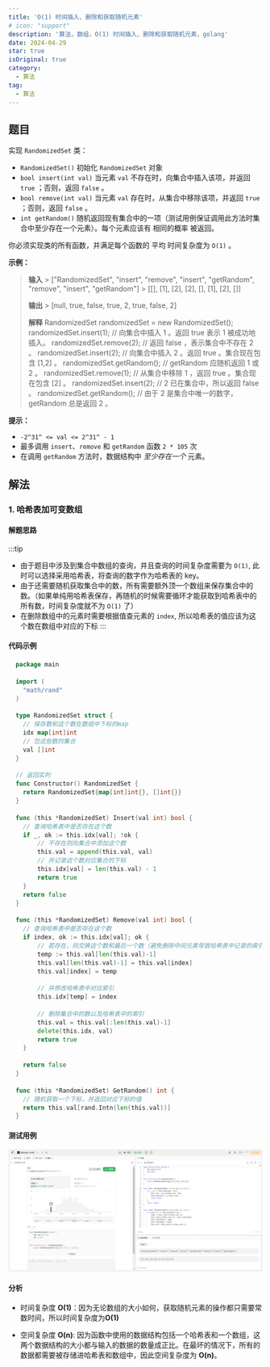 ```yaml
---
title: 'O(1) 时间插入、删除和获取随机元素'
# icon: "support"
description: '算法，数组，O(1) 时间插入、删除和获取随机元素，golang'
date: 2024-04-29
star: true
isOriginal: true
category:
  - 算法
tag:
  - 算法
---
```


## 题目

实现 `RandomizedSet` 类：

- `RandomizedSet()` 初始化 `RandomizedSet` 对象
- `bool insert(int val)` 当元素 `val` 不存在时，向集合中插入该项，并返回 `true` ；否则，返回 `false` 。
- `bool remove(int val)` 当元素 `val` 存在时，从集合中移除该项，并返回 `true` ；否则，返回 `false` 。
- `int getRandom()` 随机返回现有集合中的一项（测试用例保证调用此方法时集合中至少存在一个元素）。每个元素应该有 相同的概率 被返回。

你必须实现类的所有函数，并满足每个函数的 平均 时间复杂度为 `O(1)` 。

**示例：**

> **输入** > ["RandomizedSet", "insert", "remove", "insert", "getRandom", "remove", "insert", "getRandom"] > [[], [1], [2], [2], [], [1], [2], []]
>
> **输出** > [null, true, false, true, 2, true, false, 2]
>
> **解释**
> RandomizedSet randomizedSet = new RandomizedSet();
> randomizedSet.insert(1); // 向集合中插入 1 。返回 true 表示 1 被成功地插入。
> randomizedSet.remove(2); // 返回 false ，表示集合中不存在 2 。
> randomizedSet.insert(2); // 向集合中插入 2 。返回 true 。集合现在包含 [1,2] 。
> randomizedSet.getRandom(); // getRandom 应随机返回 1 或 2 。
> randomizedSet.remove(1); // 从集合中移除 1 ，返回 true 。集合现在包含 [2] 。
> randomizedSet.insert(2); // 2 已在集合中，所以返回 false 。
> randomizedSet.getRandom(); // 由于 2 是集合中唯一的数字，getRandom 总是返回 2 。

**提示：**

- `-2^31^ <= val <= 2^31^ - 1`
- 最多调用 `insert`、`remove` 和 `getRandom` 函数 `2 * 105` 次
- 在调用 `getRandom` 方法时，数据结构中 _至少存在一个_ 元素。

## 解法

### 1. 哈希表加可变数组

#### 解题思路

:::tip

- 由于题目中涉及到集合中数组的查询，并且查询的时间复杂度需要为 `O(1)`, 此时可以选择采用哈希表，将查询的数字作为哈希表的 key。
- 由于还需要随机获取集合中的数，所有需要额外顶一个数组来保存集合中的数。（如果单纯用哈希表保存，再随机的时候需要循环才能获取到哈希表中的所有数，时间复杂度就不为 `O(1)` 了）
- 在删除数组中的元素时需要根据值查元素的 `index`, 所以哈希表的值应该为这个数在数组中对应的下标
  :::

#### 代码示例

```go
  package main

  import (
  	"math/rand"
  )

  type RandomizedSet struct {
    // 保存数和这个数在数组中下标的map
  	idx map[int]int
    // 包这些数的集合
  	val []int
  }

  // 返回实列
  func Constructor() RandomizedSet {
  	return RandomizedSet{map[int]int{}, []int{}}
  }

  func (this *RandomizedSet) Insert(val int) bool {
    // 查询哈希表中是否存在这个数
  	if _, ok := this.idx[val]; !ok {
        // 不存在则向集合中添加这个数
  		this.val = append(this.val, val)
        // 并记录这个数对应集合的下标
  		this.idx[val] = len(this.val) - 1
  		return true
  	}
  	return false
  }

  func (this *RandomizedSet) Remove(val int) bool {
    // 查询哈希表中是否存在这个数
  	if index, ok := this.idx[val]; ok {
        // 若存在，则交换这个数和最后一个数（避免删除中间元素导致哈希表中记录的索引发生变化）
  		temp := this.val[len(this.val)-1]
  		this.val[len(this.val)-1] = this.val[index]
  		this.val[index] = temp

        // 并修改哈希表中对应索引
  		this.idx[temp] = index

        // 删除集合中的数以及哈希表中的索引
  		this.val = this.val[:len(this.val)-1]
  		delete(this.idx, val)
  		return true
  	}

  	return false
  }

  func (this *RandomizedSet) GetRandom() int {
    // 随机获取一个下标，并返回对应下标的值
  	return this.val[rand.Intn(len(this.val))]
  }
```

#### 测试用例

![哈希表加可变数组测试用例](image-8.png)

#### 分析

- 时间复杂度 **O(1)**：因为无论数组的大小如何，获取随机元素的操作都只需要常数时间，所以时间复杂度为**O(1)**

- 空间复杂度 **O(n)**: 因为函数中使用的数据结构包括一个哈希表和一个数组，这两个数据结构的大小都与输入的数据的数量成正比。在最坏的情况下，所有的数据都需要被存储进哈希表和数组中，因此空间复杂度为 **O(n)**。
